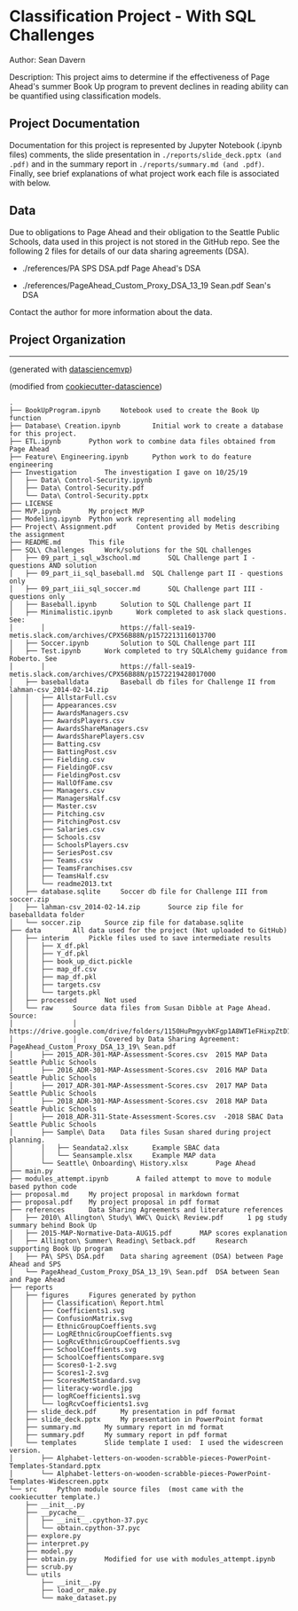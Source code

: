 # Classification Project - With SQL Challenges

Author: Sean Davern  

Description: This project aims to determine if the effectiveness of Page Ahead's summer Book Up program to prevent declines in reading ability can be quantified using classification models.

## Project Documentation

Documentation for this project is represented by Jupyter Notebook (.ipynb files) comments, the slide presentation in `./reports/slide_deck.pptx (and .pdf)` and in the summary report in `./reports/summary.md (and .pdf)`.  Finally, see brief explanations of what project work each file is associated with below.

## Data

Due to obligations to Page Ahead and their obligation to the Seattle Public Schools, data used in this project is not stored in the GitHub repo.  See the following 2 files for details of our data sharing agreements (DSA).

* ./references/PA SPS DSA.pdf	Page Ahead's DSA

* ./references/PageAhead_Custom_Proxy_DSA_13_19 Sean.pdf	Sean's DSA

Contact the author for more information about the data.


## Project Organization 
------------

(generated with [datasciencemvp](https://github.com/cliffclive/datasciencemvp/))

(modified from [cookiecutter-datascience](https://drivendata.github.io/cookiecutter-data-science/))

```
.
├── BookUpProgram.ipynb		Notebook used to create the Book Up function
├── Database\ Creation.ipynb		Initial work to create a database for this project. 
├── ETL.ipynb		Python work to combine data files obtained from Page Ahead
├── Feature\ Engineering.ipynb		Python work to do feature engineering
├── Investigation		The investigation I gave on 10/25/19
│   ├── Data\ Control-Security.ipynb
│   ├── Data\ Control-Security.pdf
│   └── Data\ Control-Security.pptx
├── LICENSE
├── MVP.ipynb		My project MVP
├── Modeling.ipynb	Python work representing all modeling
├── Project\ Assignment.pdf		Content provided by Metis describing the assignment
├── README.md		This file
├── SQL\ Challenges		Work/solutions for the SQL challenges
│   ├── 09_part_i_sql_w3school.md		SQL Challenge part I - questions AND solution
│   ├── 09_part_ii_sql_baseball.md	SQL Challenge part II - questions only
│   ├── 09_part_iii_sql_soccer.md		SQL Challenge part III - questions only
│   ├── Baseball.ipynb		Solution to SQL Challenge part II
│   ├── Minimalistic.ipynb		Work completed to ask slack questions. See:
│		│					https://fall-sea19-metis.slack.com/archives/CPX56B88N/p1572213116013700
│   ├── Soccer.ipynb		Solution to SQL Challenge part III
│   ├── Test.ipynb		Work completed to try SQLAlchemy guidance from Roberto. See
│		│					https://fall-sea19-metis.slack.com/archives/CPX56B88N/p1572219428017000
│   ├── baseballdata		Baseball db files for Challenge II from lahman-csv_2014-02-14.zip
│   │   ├── AllstarFull.csv
│   │   ├── Appearances.csv
│   │   ├── AwardsManagers.csv
│   │   ├── AwardsPlayers.csv
│   │   ├── AwardsShareManagers.csv
│   │   ├── AwardsSharePlayers.csv
│   │   ├── Batting.csv
│   │   ├── BattingPost.csv
│   │   ├── Fielding.csv
│   │   ├── FieldingOF.csv
│   │   ├── FieldingPost.csv
│   │   ├── HallOfFame.csv
│   │   ├── Managers.csv
│   │   ├── ManagersHalf.csv
│   │   ├── Master.csv
│   │   ├── Pitching.csv
│   │   ├── PitchingPost.csv
│   │   ├── Salaries.csv
│   │   ├── Schools.csv
│   │   ├── SchoolsPlayers.csv
│   │   ├── SeriesPost.csv
│   │   ├── Teams.csv
│   │   ├── TeamsFranchises.csv
│   │   ├── TeamsHalf.csv
│   │   └── readme2013.txt
│   ├── database.sqlite		Soccer db file for Challenge III from soccer.zip
│   ├── lahman-csv_2014-02-14.zip		Source zip file for baseballdata folder	
│   └── soccer.zip		Source zip file for database.sqlite
├── data		All data used for the project (Not uploaded to GitHub)
│   ├── interim		Pickle files used to save intermediate results
│   │   ├── X_df.pkl
│   │   ├── Y_df.pkl
│   │   ├── book_up_dict.pickle
│   │   ├── map_df.csv
│   │   ├── map_df.pkl
│   │   ├── targets.csv
│   │   └── targets.pkl
│   ├── processed		Not used
│   └── raw		Source data files from Susan Dibble at Page Ahead.  Source:
│				│		https://drive.google.com/drive/folders/1150HuPmgyvbKFgp1A8WT1eFHixpZtD1q
│				│		Covered by Data Sharing Agreement: PageAhead_Custom_Proxy_DSA_13_19\ Sean.pdf
│       ├── 2015_ADR-301-MAP-Assessment-Scores.csv	2015 MAP Data Seattle Public Schools
│       ├── 2016_ADR-301-MAP-Assessment-Scores.csv	2016 MAP Data Seattle Public Schools
│       ├── 2017_ADR-301-MAP-Assessment-Scores.csv	2017 MAP Data Seattle Public Schools
│       ├── 2018_ADR-301-MAP-Assessment-Scores.csv	2018 MAP Data Seattle Public Schools
│       ├── 2018_ADR-311-State-Assessment-Scores.csv  -2018 SBAC Data Seattle Public Schools
│       ├── Sample\ Data	Data files Susan shared during project planning.
│       │   ├── Seandata2.xlsx		Example SBAC data
│       │   └── Seansample.xlsx		Example MAP data
│       └── Seattle\ Onboarding\ History.xlsx		Page Ahead 
├── main.py
├── modules_attempt.ipynb		A failed attempt to move to module based python code
├── proposal.md		My project proposal in markdown format
├── proposal.pdf	My project proposal in pdf format
├── references		Data Sharing Agreements and literature references
│   ├── 2010\ Allington\ Study\ WWC\ Quick\ Review.pdf		1 pg study summary behind Book Up 
│   ├── 2015-MAP-Normative-Data-AUG15.pdf		MAP scores explanation
│   ├── Allington\ Summer\ Reading\ Setback.pdf		Research supporting Book Up program
│   ├── PA\ SPS\ DSA.pdf	Data sharing agreement (DSA) between Page Ahead and SPS
│   └── PageAhead_Custom_Proxy_DSA_13_19\ Sean.pdf	DSA between Sean and Page Ahead
├── reports
│   ├── figures		Figures generated by python
│   │   ├── Classification\ Report.html
│   │   ├── Coefficients1.svg
│   │   ├── ConfusionMatrix.svg
│   │   ├── EthnicGroupCoeffients.svg
│   │   ├── LogREthnicGroupCoeffients.svg
│   │   ├── LogRcvEthnicGroupCoeffients.svg
│   │   ├── SchoolCoeffients.svg
│   │   ├── SchoolCoeffientsCompare.svg
│   │   ├── Scores0-1-2.svg
│   │   ├── Scores1-2.svg
│   │   ├── ScoresMetStandard.svg
│   │   ├── literacy-wordle.jpg
│   │   ├── logRCoefficients1.svg
│   │   └── logRcvCoefficients1.svg
│   ├── slide_deck.pdf		My presentation in pdf format
│   ├── slide_deck.pptx		My presentation in PowerPoint format
│   ├── summary.md		My summary report in md format
│   ├── summary.pdf		My summary report in pdf format
│   └── templates		Slide template I used:  I used the widescreen version.
│       ├── Alphabet-letters-on-wooden-scrabble-pieces-PowerPoint-Templates-Standard.pptx
│       └── Alphabet-letters-on-wooden-scrabble-pieces-PowerPoint-Templates-Widescreen.pptx
└── src		Python module source files  (most came with the cookiecutter template.)
    ├── __init__.py
    ├── __pycache__
    │   ├── __init__.cpython-37.pyc
    │   └── obtain.cpython-37.pyc
    ├── explore.py
    ├── interpret.py
    ├── model.py
    ├── obtain.py		Modified for use with modules_attempt.ipynb
    ├── scrub.py
    └── utils
        ├── __init__.py
        ├── load_or_make.py
        └── make_dataset.py
```

